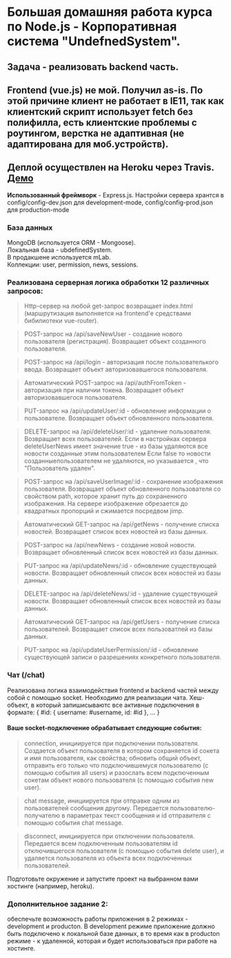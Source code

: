 # Большая домашняя работа курса по Node.js - Корпоративная система "UndefnedSystem".
## Задача - реализовать backend часть.
## <b>Frontend (vue.js) не мой</b>. Получил as-is. По этой причине клиент не работает в IE11, так как клиентский скрипт использует fetch без полифилла, есть клиентские проблемы с роутингом, верстка не адаптивная (не адаптирована для моб.устройств).
## <b>Деплой осуществлен на Heroku через Travis. [Демо](https://hw5-nodejs.herokuapp.com)</b>

<b>Использованный фреймворк</b> - Express.js.
Настройки сервера хрантся в config/config-dev.json для development-mode, config/config-prod.json для production-mode

### База данных</b>  
MongoDB (используется ORM - Mongoose).  
Локальная база - ubdefinedSystem.  
В продакшене используется mLab.  
Коллекции: user, permission, news, sessions.  


### Реализована серверная логика обработки 12 различных запросов:
> Http-сервер на любой get-запрос возвращает index.html (маршрутизация выполняется на frontend'e средствами бибилиотеки vue-router).  

> POST-запрос на /api/saveNewUser - создание нового пользователя (регистрация). Возвращает объект созданного пользователя.

> POST-запрос на /api/login - авторизация после пользователького ввода. Возвращает объект авторизовавшегося пользователя.

> Автоматический POST-запрос на /api/authFromToken - авторизация при наличии токена. Возвращает объект авторизовавшегося пользователя.

> PUT-запрос на /api/updateUser/:id - обновление информации о пользователе. Возвращает объект  обновленного пользователя.

> DELETE-запрос на /api/deleteUser/:id - удаление пользователя. Возвращает всех пользователей. Если в настройках сервера deleteUserNews имеет значение true - из базы удаляются все новости созданные этим пользователем Если false то новости созданныепользователем не удаляются, но указывается , что "Пользователь удален".

> POST-запрос на /api/saveUserImage/:id - сохранение изображения пользователя. Возвращает объект обновленного пользователя со свойством path, которое хранит путь до сохраненного изображения. На сервере изображение обрезается до квадратных пропорций и сжимается посредвом jimp.

> Автоматический GET-запрос на /api/getNews - получение списка новостей. Возвращает список всех новостей из базы данных.

> POST-запрос на /api/newNews - создание новой новости. Возвращает обновленный список всех новостей из базы данных.

> PUT-запрос на /api/updateNews/:id - обновление существующей новости. Возвращает обновленный список всех новостей из базы данных.

> DELETE-запрос на /api/deleteNews/:id - удаление существующей новости. Возвращает обновленный список всех новостей из базы данных.

> Автоматический GET-запрос на /api/getUsers - получение списка пользователей. Возвращает список всех пользоватлей из базы данных.

> PUT-запрос на /api/updateUserPermission/:id - обновление существующей записи о разрешениях конкретного пользователя.

### Чат (/chat)
Реализована логика взаимодействия frontend и backend частей между собой с помощью socket. Необходимо для реализации чата. Хеш-объект, в который запишисываютс все активные подключения в формате:
{ #id: {
  username: #username,
  id: #id
  },
  ...
}

#### Ваше socket-подключение обрабатывает следующие события:

> connection, инициируется при подключении пользователя. Создается объект пользователя в котором сохраняется id сокета и имя пользователя, как свойства; обновить общий объект, отправить его только что подключившемуся пользователю (с помощью события all users) и разослать всем подключенным сокетам объект нового пользователя (с помощью события new user).

> chat message, инициируется при отправке одним из пользователей сообщения другому. Передается пользователю-получателю в параметрах текст сообщения и id отправителя с помощью события chat message.

> disconnect, инициируется при отключении пользователя. Передается всем подключенным пользователям id отключившегося пользователя (с помощью события delete user), и удаляется пользователя из объекта всех подключенных пользователей.

Подготовьте окружение и запустите проект на выбранном вами хостинге (например, heroku).


### Дополнительное задание 2: 
обеспечьте возможность работы приложения в 2 режимах - development и producton. В development режиме приложение должно быть подключено к локальной базе данных, в то время как в producton режиме - к удаленной, которая и будет использоваться при работе на хостинге.